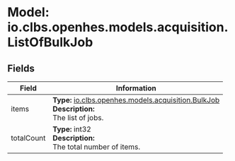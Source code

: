 # Model: io.clbs.openhes.models.acquisition.ListOfBulkJob

## Fields

| Field | Information |
| --- | --- |
| items | <b>Type:</b> [io.clbs.openhes.models.acquisition.BulkJob](model-io-clbs-openhes-models-acquisition-bulkjob.md)<br><b>Description:</b><br>The list of jobs. |
| totalCount | <b>Type:</b> int32<br><b>Description:</b><br>The total number of items. |

